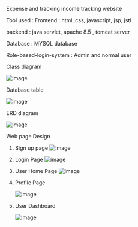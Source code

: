 Expense and  tracking income tracking website


Tool used : 
Frontend : html, css, javascript, jsp, jstl 


backend : java servlet, apache 8.5 , tomcat server


Database : MYSQL database 


Role-based-login-system : Admin and normal user 



Class diagram

![image](https://github.com/sajinamatya/Expensoft/assets/66240249/d0e31c7a-6dca-49df-9f4b-85af87e71f05)


Database table 




![image](https://github.com/sajinamatya/Expensoft/assets/66240249/9792960b-4d5f-44cf-8878-5aa8eebff127)






ERD diagram 



![image](https://github.com/sajinamatya/Expensoft/assets/66240249/4ce39772-ac77-4005-b398-c4599aace29a)




Web page Design 
1. Sign up page
   ![image](https://github.com/sajinamatya/Expensoft/assets/66240249/45a79680-2529-4161-9696-c9034f862de4)

2. Login Page
  ![image](https://github.com/sajinamatya/Expensoft/assets/66240249/8af757df-74c7-4bf5-ad67-c80a1a06d100)

3. User Home Page
   ![image](https://github.com/sajinamatya/Expensoft/assets/66240249/8ee0a166-1b07-4d2e-b649-dbba7652ea2c)



4. Profile Page
 
   ![image](https://github.com/sajinamatya/Expensoft/assets/66240249/7b7e1ec3-db2d-4427-9f41-5480ce2abb6c)



5. User Dashboard
   
   ![image](https://github.com/sajinamatya/Expensoft/assets/66240249/2e165fd3-4dab-4473-931f-cf8bb4d5a3a6)




